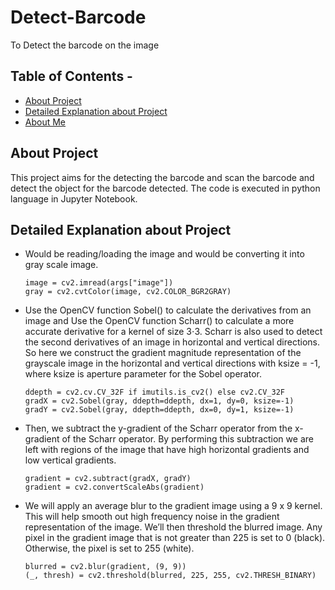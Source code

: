 # Detect-Barcode
To Detect the barcode on the image

## Table of Contents - 
* [About Project](#about-project)
* [Detailed Explanation about Project](#detailed-explanation-about-project)
* [About Me](#about-me)

## About Project
This project aims for the detecting the barcode and scan the barcode and detect the object for the barcode detected. The code is executed in python language in Jupyter Notebook. 

## Detailed Explanation about Project
* Would be reading/loading the image and would be converting it into gray scale image. 
  ```
  image = cv2.imread(args["image"])
  gray = cv2.cvtColor(image, cv2.COLOR_BGR2GRAY)
  ```
  
* Use the OpenCV function Sobel() to calculate the derivatives from an image and Use the OpenCV function Scharr() to calculate a more accurate derivative for a kernel of size 3⋅3. Scharr is also used to detect the second derivatives of an image in horizontal and vertical directions. So here we construct the gradient magnitude representation of the grayscale image in the horizontal and vertical directions with ksize = -1, where ksize is aperture parameter for the Sobel operator.
  ```
  ddepth = cv2.cv.CV_32F if imutils.is_cv2() else cv2.CV_32F
  gradX = cv2.Sobel(gray, ddepth=ddepth, dx=1, dy=0, ksize=-1)
  gradY = cv2.Sobel(gray, ddepth=ddepth, dx=0, dy=1, ksize=-1)
  ```
  
* Then, we subtract the y-gradient of the Scharr operator from the x-gradient of the Scharr operator. By performing this subtraction we are left with regions of the image that have high horizontal gradients and low vertical gradients.
  ```
  gradient = cv2.subtract(gradX, gradY)
  gradient = cv2.convertScaleAbs(gradient)
  ```
  
* We will apply an average blur to the gradient image using a 9 x 9 kernel. This will help smooth out high frequency noise in the gradient representation of the image. We’ll then threshold the blurred image. Any pixel in the gradient image that is not greater than 225 is set to 0 (black). Otherwise, the pixel is set to 255 (white).
  ```
  blurred = cv2.blur(gradient, (9, 9))
  (_, thresh) = cv2.threshold(blurred, 225, 255, cv2.THRESH_BINARY)
  ```
